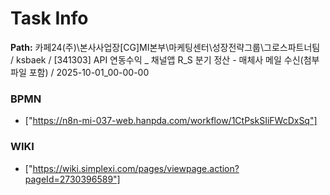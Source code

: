 # Task Info

**Path:** 카페24(주)\본사사업장\[CG]MI본부\마케팅센터\성장전략그룹\그로스파트너팀 / ksbaek / [341303] API 연동수익 _ 채널앱 R_S 분기 정산 - 매체사 메일 수신(첨부 파일 포함) / 2025-10-01_00-00-00

### BPMN
- ["https://n8n-mi-037-web.hanpda.com/workflow/1CtPskSIiFWcDxSq"]

### WIKI
- ["https://wiki.simplexi.com/pages/viewpage.action?pageId=2730396589"]

